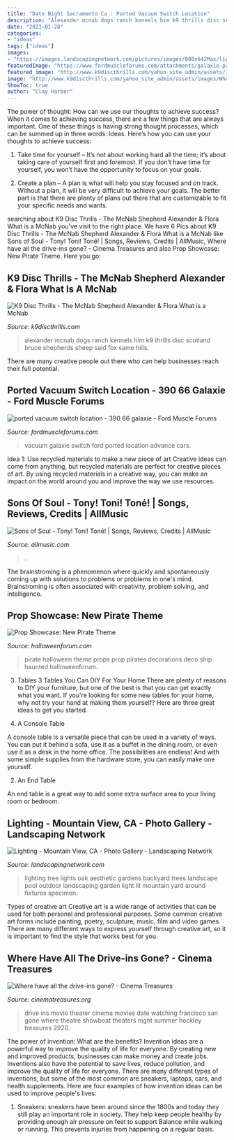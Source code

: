 ```yaml
---
title: "Date Night Sacramento Ca : Ported Vacuum Switch Location"
description: "Alexander mcnab dogs ranch kennels him k9 thrills disc scotland bruce shepherds sheep said fox same hills"
date: "2023-01-28"
categories:
- "ideas"
tags: ["ideas"]
images:
- "https://images.landscapingnetwork.com/pictures/images/800x642Max/lighting_22/tree-oak-lights-pool-aesthetic-gardens_4418.jpg"
featuredImage: "https://www.fordmuscleforums.com/attachments/galaxie-pages/93322d1424468423-ported-vacuum-switch-location-390-66-galaxie-wp_20150111_13_57_02_pro.jpg"
featured_image: "http://www.k9discthrills.com/yahoo_site_admin/assets/images/Whelping_house.129154444_std.jpg"
image: "http://www.k9discthrills.com/yahoo_site_admin/assets/images/Whelping_house.129154444_std.jpg"
ShowToc: true
author: "Clay Harber"
---
```



The power of thought: How can we use our thoughts to achieve success?
When it comes to achieving success, there are a few things that are always important. One of these things is having strong thought processes, which can be summed up in three words: Ideas. Here’s how you can use your thoughts to achieve success: 
1. Take time for yourself – It’s not about working hard all the time; it’s about taking care of yourself first and foremost. If you don’t have time for yourself, you won’t have the opportunity to focus on your goals.

2. Create a plan – A plan is what will help you stay focused and on track. Without a plan, it will be very difficult to achieve your goals. The better part is that there are plenty of plans out there that are customizable to fit your specific needs and wants.


	

		
searching about K9 Disc Thrills - The McNab Shepherd Alexander &amp; Flora What is a McNab you've visit to the right place. We have 6 Pics about K9 Disc Thrills - The McNab Shepherd Alexander &amp; Flora What is a McNab like Sons of Soul - Tony! Toni! Toné! | Songs, Reviews, Credits | AllMusic, Where have all the drive-ins gone? - Cinema Treasures and also Prop Showcase: New Pirate Theme. Here you go:
		
    
## K9 Disc Thrills - The McNab Shepherd Alexander &amp; Flora What Is A McNab

<img loading=lazy src="http://www.k9discthrills.com/yahoo_site_admin/assets/images/Whelping_house.129154444_std.jpg" onerror="this.onerror=null;this.src='https://tse4.mm.bing.net/th?id=OIP.QQnUkbOacySBnSe7dZDcxwHaFj&amp;pid=15.1';" alt="K9 Disc Thrills - The McNab Shepherd Alexander &amp; Flora What is a McNab">

_Source: k9discthrills.com_

>alexander mcnab dogs ranch kennels him k9 thrills disc scotland bruce shepherds sheep said fox same hills. 

	

There are many creative people out there who can help businesses reach their full potential.

    
## Ported Vacuum Switch Location - 390 66 Galaxie - Ford Muscle Forums

<img loading=lazy src="https://www.fordmuscleforums.com/attachments/galaxie-pages/93322d1424468423-ported-vacuum-switch-location-390-66-galaxie-wp_20150111_13_57_02_pro.jpg" onerror="this.onerror=null;this.src='https://tse1.mm.bing.net/th?id=OIP.qwpSjl3E_hjN3-tyq7XxBgHaEK&amp;pid=15.1';" alt="ported vacuum switch location - 390 66 galaxie - Ford Muscle Forums">

_Source: fordmuscleforums.com_

>vacuum galaxie switch ford ported location advance cars. 

	

Idea 1: Use recycled materials to make a new piece of art
Creative ideas can come from anything, but recycled materials are perfect for creative pieces of art. By using recycled materials in a creative way, you can make an impact on the world around you and improve the way we use resources.

    
## Sons Of Soul - Tony! Toni! Toné! | Songs, Reviews, Credits | AllMusic

<img loading=lazy src="https://cps-static.rovicorp.com/3/JPG_1080/MI0000/047/MI0000047319.jpg?partner=allrovi.com" onerror="this.onerror=null;this.src='https://tse4.mm.bing.net/th?id=OIP.BovzMSaiY6QsN0rXx5kHQAHaHa&amp;pid=15.1';" alt="Sons of Soul - Tony! Toni! Toné! | Songs, Reviews, Credits | AllMusic">

_Source: allmusic.com_

>. 

	

The brainstroming is a phenomenon where quickly and spontaneously coming up with solutions to problems or problems in one's mind. Brainstroming is often associated with creativity, problem solving, and intelligence.

    
## Prop Showcase: New Pirate Theme

<img loading=lazy src="https://www.halloweenforum.com/attachments/halloween-props/96484d1319670173-new-pirate-theme-011_img_3313.jpg" onerror="this.onerror=null;this.src='https://tse2.mm.bing.net/th?id=OIP.yJ1L5PHG2eqETRylU1YVsQAAAA&amp;pid=15.1';" alt="Prop Showcase: New Pirate Theme">

_Source: halloweenforum.com_

>pirate halloween theme props prop pirates decorations deco ship haunted halloweenforum. 

	

3. Tables
3 Tables You Can DIY For Your Home
There are plenty of reasons to DIY your furniture, but one of the best is that you can get exactly what you want. If you're looking for some new tables for your home, why not try your hand at making them yourself? Here are three great ideas to get you started.

1. A Console Table

A console table is a versatile piece that can be used in a variety of ways. You can put it behind a sofa, use it as a buffet in the dining room, or even use it as a desk in the home office. The possibilities are endless! And with some simple supplies from the hardware store, you can easily make one yourself.

2. An End Table

An end table is a great way to add some extra surface area to your living room or bedroom.

    
## Lighting - Mountain View, CA - Photo Gallery - Landscaping Network

<img loading=lazy src="https://images.landscapingnetwork.com/pictures/images/800x642Max/lighting_22/tree-oak-lights-pool-aesthetic-gardens_4418.jpg" onerror="this.onerror=null;this.src='https://tse4.mm.bing.net/th?id=OIP.6M26v6coPQRqU4n3VacJeAHaGI&amp;pid=15.1';" alt="Lighting - Mountain View, CA - Photo Gallery - Landscaping Network">

_Source: landscapingnetwork.com_

>lighting tree lights oak aesthetic gardens backyard trees landscape pool outdoor landscaping garden light lit mountain yard around fixtures specimen. 

	

Types of creative art
Creative art is a wide range of activities that can be used for both personal and professional purposes. Some common creative art forms include painting, poetry, sculpture, music, film and video games. There are many different ways to express yourself through creative art, so it is important to find the style that works best for you.

    
## Where Have All The Drive-ins Gone? - Cinema Treasures

<img loading=lazy src="http://blog.cinematreasures.org/archive/drivein.jpg" onerror="this.onerror=null;this.src='https://tse1.mm.bing.net/th?id=OIP.fd0YL48E7ZlKe256TE2yZQHaE7&amp;pid=15.1';" alt="Where have all the drive-ins gone? - Cinema Treasures">

_Source: cinematreasures.org_

>drive ins movie theater cinema movies date watching francisco san gone where theatre showboat theaters night summer hockley treasures 2920. 

	

The power of invention: What are the benefits?
Invention ideas are a powerful way to improve the quality of life for everyone. By creating new and improved products, businesses can make money and create jobs. Inventions also have the potential to save lives, reduce pollution, and improve the quality of life for everyone. There are many different types of inventions, but some of the most common are sneakers, laptops, cars, and health supplements. Here are four examples of how invention ideas can be used to improve people's lives: 
1. Sneakers: sneakers have been around since the 1800s and today they still play an important role in society. They help keep people healthy by providing enough air pressure on feet to support Balance while walking or running. This prevents injuries from happening on a regular basis.

